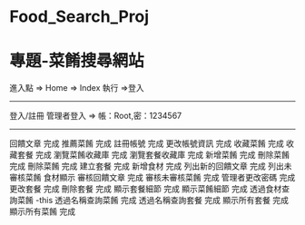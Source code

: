 # Food_Search_Proj
# 專題-菜餚搜尋網站
進入點 => Home => Index 執行 =>登入

----

登入/註冊
管理者登入 => 帳：Root,密：1234567

----

回饋文章
完成
推薦菜餚
完成
註冊帳號
完成
更改帳號資訊
完成
收藏菜餚
完成
收藏套餐
完成
瀏覽菜餚收藏庫
完成
瀏覽套餐收藏庫
完成
新增菜餚
完成
刪除菜餚
完成
刪除菜餚
完成
建立套餐
完成
新增食材
完成
列出新的回饋文章
完成
列出未審核菜餚
食材顯示
審核回饋文章
完成
審核未審核菜餚
完成
管理者更改密碼
完成
更改套餐
完成
刪除套餐
完成
顯示套餐細節
完成
顯示菜餚細節
完成
透過食材查詢菜餚
-this
透過名稱查詢菜餚
完成
透過名稱查詢套餐
完成
顯示所有套餐
完成
顯示所有菜餚
完成
